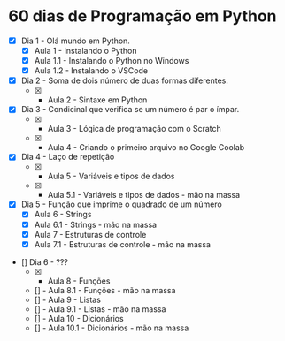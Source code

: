 # 60 dias de Programação em Python

- [X] Dia 1 - Olá mundo em Python.
    - [x] Aula 1 - Instalando o Python
    - [x] Aula 1.1 - Instalando o Python no Windows
    - [x] Aula 1.2 - Instalando o VSCode
- [X] Dia 2 - Soma de dois número de duas formas diferentes.
    -   [x] - Aula 2 - Sintaxe em Python
- [X] Dia 3 - Condicinal que verifica se um número é par o ímpar.
    - [x] - Aula 3 - Lógica de programação com o Scratch
    - [x] - Aula 4 - Criando o primeiro arquivo no Google Coolab
- [X] Dia 4 - Laço de repetição
    - [x] - Aula 5 - Variáveis e tipos de dados
    - [x] - Aula 5.1 - Variáveis e tipos de dados - mão na massa
- [x] Dia 5 - Função que imprime o quadrado de um número
    - [x] Aula 6 - Strings
    - [x] Aula 6.1 - Strings - mão na massa
    - [x] Aula 7 - Estruturas de controle
    - [x] Aula 7.1 - Estruturas de controle - mão na massa
- [] Dia 6 - ???
    - [x] - Aula 8 - Funções
    - [] - Aula 8.1 - Funções - mão na massa
    - [] - Aula 9 - Listas
    - [] - Aula 9.1 - Listas - mão na massa
    - [] - Aula 10 - Dicionários
    - [] - Aula 10.1 - Dicionários - mão na massa